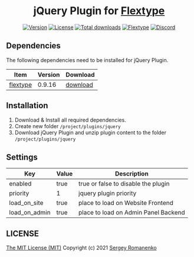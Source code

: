 <h1 align="center">jQuery Plugin for <a href="https://flextype.org/">Flextype</a></h1>

<p align="center">
<a href="https://github.com/flextype-plugins/jquery/releases"><img alt="Version" src="https://img.shields.io/github/release/flextype-plugins/jquery.svg?label=version&color=black"></a> <a href="https://github.com/flextype-plugins/jquery"><img src="https://img.shields.io/badge/license-MIT-blue.svg?color=black" alt="License"></a> <a href="https://github.com/flextype-plugins/jquery"><img src="https://img.shields.io/github/downloads/flextype-plugins/jquery/total.svg?color=black" alt="Total downloads"></a> <a href="https://github.com/flextype/flextype"><img src="https://img.shields.io/badge/Flextype-0.9.16-green.svg?color=black" alt="Flextype"></a> <a href=""><img src="https://img.shields.io/discord/423097982498635778.svg?logo=discord&color=black&label=Discord%20Chat" alt="Discord"></a>
</p>

## Dependencies

The following dependencies need to be installed for jQuery Plugin.

| Item | Version | Download |
|---|---|---|
| [flextype](https://github.com/flextype/flextype) | 0.9.16 | [download](https://github.com/flextype/flextype/releases) |

## Installation

1. Download & Install all required dependencies.
2. Create new folder `/project/plugins/jquery`
3. Download jQuery Plugin and unzip plugin content to the folder `/project/plugins/jquery`

## Settings

| Key | Value | Description |
|---|---|---|
| enabled | true | true or false to disable the plugin |
| priority | 1 | jquery plugin priority |
| load_on_site | true | place to load on Website Frontend |
| load_on_admin | true | place to load on Admin Panel Backend |

## LICENSE
[The MIT License (MIT)](https://github.com/flextype-plugins/jquery/blob/master/LICENSE.txt)
Copyright (c) 2021 [Sergey Romanenko](https://github.com/Awilum)
